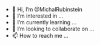 - 👋 Hi, I’m @MichalRubinstein
- 👀 I’m interested in ...
- 🌱 I’m currently learning ...
- 💞️ I’m looking to collaborate on ...
- 📫 How to reach me ...

<!---
MichalRubinstein/MichalRubinstein is a ✨ special ✨ repository because its `README.md` (this file) appears on your GitHub profile.
You can click the Preview link to take a look at your changes.
--->
